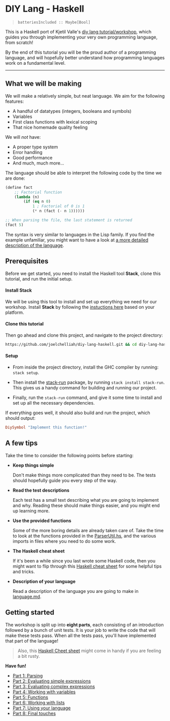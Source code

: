 # DIY Lang - Haskell

> `batteriesIncluded :: Maybe[Bool]`

This is a Haskell port of Kjetil Valle's [diy lang tutorial/workshop](https://github.com/kvalle/diy-lang), which guides you through implementing your very own programming language, from scratch!


By the end of this tutorial you will be the proud author of a programming language, and will hopefully better understand how programming languages work  on a fundamental level.


---
## What we will be making

We will make a relatively simple, but neat language. We aim for the following features:

- A handful of datatypes (integers, booleans and symbols)
- Variables
- First class functions with lexical scoping
- That nice homemade quality feeling

We will *not* have:

- A proper type system
- Error handling
- Good performance
- And much, much more...

The language should be able to interpret the following code by the time we are done:

```lisp
(define fact
    ;; Factorial function
    (lambda (n)
        (if (eq n 0)
            1 ; Factorial of 0 is 1
            (* n (fact (- n 1))))))

;; When parsing the file, the last statement is returned
(fact 5)
```

The syntax is very similar to languages in the Lisp family. If you find the example unfamiliar, you might want to have a look at [a more detailed description of the language](parts/language.md).


## Prerequisites
Before we get started, you need to install the Haskell tool **Stack**, clone this tutorial, and run the initial setup.

#### Install Stack
We will be using this tool to install and set up everything we need for our workshop. Install **Stack** by following the [instuctions here](https://docs.haskellstack.org/en/stable/README/) based on your platform.

#### Clone this tutorial
Then go ahead and clone this project, and navigate to the project directory:
```bash
https://github.com/joelchelliah/diy-lang-haskell.git && cd diy-lang-haskell
```

#### Setup
- From inside the project directory, install the GHC compiler by running: `stack setup`.

- Then install the [stack-run](https://hackage.haskell.org/package/stack-run) package, by running `stack install stack-run`. This gives us a handy command for building and running our project.

- Finally, run the `stack-run` command, and give it some time to install and set up all the necessary dependencies.

If everything goes well, it should also build and run the project, which should output:
```haskell
DiySymbol "Implement this function!"
```


## A few tips

Take the time to consider the following points before starting:

- **Keep things simple**

  Don't make things more complicated than they need to be. The tests should hopefully guide you every step of the way.

- **Read the test descriptions**

  Each test has a small text describing what you are going to implement and why. Reading these should make things easier, and you might end up learning more.

- **Use the provided functions**

  Some of the more boring details are already taken care of. Take the time to look at the functions provided in the [ParserUtil.hs](util/ParserUtil.hs), and the various imports in files where you need to do some work.

- **The Haskell cheat sheet**

  If it's been a while since you last wrote some Haskell code, then you might want to flip through this [Haskell cheat sheet](http://cheatsheet.codeslower.com/CheatSheet.pdf) for some helpful tips and tricks.

- **Description of your language**

  Read a description of the language you are going to make in [language.md](parts/language.md).



## Getting started
The workshop is split up into **eight parts**, each consisting of an introduction followed by a bunch of unit tests. It is your job to write the code that will make these tests pass. When all the tests pass, you'll have implemented that part of the language!

> Also, this [Haskell Cheet sheet](http://cheatsheet.codeslower.com/CheatSheet.pdf) might come in handy if you are feeling a bit rusty.

**Have fun!**

- [Part 1: Parsing](parts/part_1.md)
- [Part 2: Evaluating simple expressions](parts/part_2.md)
- [Part 3: Evaluating complex expressions](parts/part_3.md)
- [Part 4: Working with variables](parts/part_4.md)
- [Part 5: Functions](parts/part_5.md)
- [Part 6: Working with lists](parts/part_6.md)
- [Part 7: Using your language](parts/part_7.md)
- [Part 8: Final touches](parts/part_8.md)
